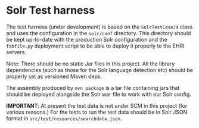 # Solr Test harness

The test harness (under development) is based on the `SolrTestCaseJ4` class and uses the configuration in the
`solr/conf` directory. This directory should be kept up-to-date with the production Solr configuration and the
`fabfile.py` deployment script to be able to deploy it properly to the EHRI servers.

Note: There should be no static Jar files in this project. All the library dependencies (such as those for
the Solr language detection etc) should be properly set as versioned Maven deps.

The assembly produced by `mvn package` is a tar file containing jars that should be deployed alongside the
Solr war file to work with our Solr config.

**IMPORTANT**: At present the test data is not under SCM in this project (for various reasons.) For the tests to run
the test data should be in Solr JSON format in `src/test/resources/searchdata.json`.

